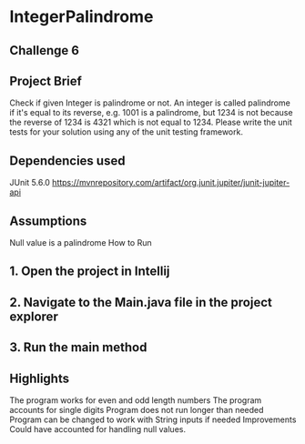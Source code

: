 # IntegerPalindrome
## Challenge 6
## Project Brief
Check if given Integer is palindrome or not. An integer is called palindrome if it's equal to its reverse, e.g. 1001 is a palindrome, but 1234 is not because the reverse of 1234 is 4321 which is not equal to 1234. Please write the unit tests for your solution using any of the unit testing framework.

## Dependencies used
JUnit 5.6.0 https://mvnrepository.com/artifact/org.junit.jupiter/junit-jupiter-api

## Assumptions
Null value is a palindrome
How to Run
## 1. Open the project in Intellij
## 2. Navigate to the Main.java file in the project explorer
## 3. Run the main method
## Highlights
The program works for even and odd length numbers
The program accounts for single digits
Program does not run longer than needed
Program can be changed to work with String inputs if needed
Improvements
Could have accounted for handling  null values.
